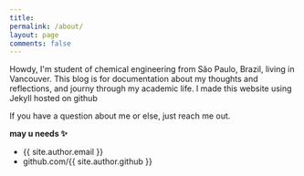 ```yaml
---
title: 
permalink: /about/
layout: page
comments: false
---
```


Howdy, I'm student of chemical engineering from São Paulo, Brazil, living in Vancouver. This blog is for documentation about my thoughts and reflections, and journy through my academic life. I made this website using Jekyll hosted on github

If you have a question about me or else, just reach me out.

**may u needs ✨**

- {{ site.author.email }}
- github.com/{{ site.author.github }}
